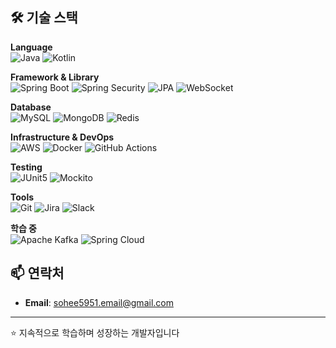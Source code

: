 
## 🛠️ 기술 스택
**Language**  
![Java](https://img.shields.io/badge/Java-ED8B00?style=flat-square&logo=openjdk&logoColor=white)
![Kotlin](https://img.shields.io/badge/Kotlin-0095D5?style=flat-square&logo=kotlin&logoColor=white)

**Framework & Library**  
![Spring Boot](https://img.shields.io/badge/Spring%20Boot-6DB33F?style=flat-square&logo=spring&logoColor=white)
![Spring Security](https://img.shields.io/badge/Spring%20Security-6DB33F?style=flat-square&logo=springsecurity&logoColor=white)
![JPA](https://img.shields.io/badge/Spring%20Data%20JPA-6DB33F?style=flat-square&logo=spring&logoColor=white)
![WebSocket](https://img.shields.io/badge/WebSocket-000000?style=flat-square&logo=socket.io&logoColor=white)

**Database**  
![MySQL](https://img.shields.io/badge/MySQL-4479A1?style=flat-square&logo=mysql&logoColor=white)
![MongoDB](https://img.shields.io/badge/MongoDB-47A248?style=flat-square&logo=mongodb&logoColor=white)
![Redis](https://img.shields.io/badge/Redis-DC382D?style=flat-square&logo=redis&logoColor=white)

**Infrastructure & DevOps**  
![AWS](https://img.shields.io/badge/AWS-232F3E?style=flat-square&logo=amazon-aws&logoColor=white)
![Docker](https://img.shields.io/badge/Docker-2496ED?style=flat-square&logo=docker&logoColor=white)
![GitHub Actions](https://img.shields.io/badge/GitHub%20Actions-2088FF?style=flat-square&logo=github-actions&logoColor=white)

**Testing**  
![JUnit5](https://img.shields.io/badge/JUnit5-25A162?style=flat-square&logo=junit5&logoColor=white)
![Mockito](https://img.shields.io/badge/Mockito-C5D9C8?style=flat-square)

**Tools**  
![Git](https://img.shields.io/badge/Git-F05032?style=flat-square&logo=git&logoColor=white)
![Jira](https://img.shields.io/badge/Jira-0052CC?style=flat-square&logo=jira&logoColor=white)
![Slack](https://img.shields.io/badge/Slack-4A154B?style=flat-square&logo=slack&logoColor=white)

**학습 중**  
![Apache Kafka](https://img.shields.io/badge/Apache%20Kafka-231F20?style=flat-square&logo=apache-kafka&logoColor=white)
![Spring Cloud](https://img.shields.io/badge/Spring%20Cloud-6DB33F?style=flat-square&logo=spring&logoColor=white)


## 📫 연락처
- **Email**: sohee5951.email@gmail.com

---
⭐️ 지속적으로 학습하며 성장하는 개발자입니다
